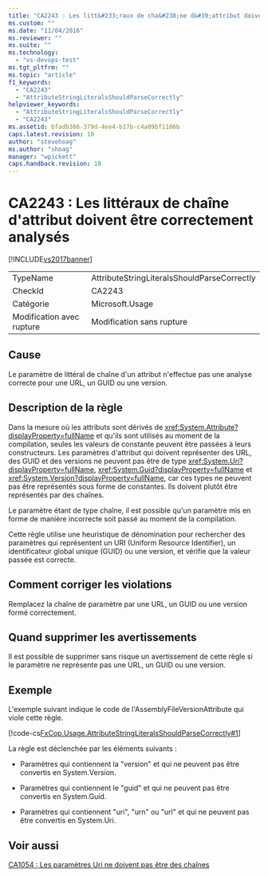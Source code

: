 ```yaml
---
title: "CA2243 : Les litt&#233;raux de cha&#238;ne d&#39;attribut doivent &#234;tre correctement analys&#233;s | Microsoft Docs"
ms.custom: ""
ms.date: "11/04/2016"
ms.reviewer: ""
ms.suite: ""
ms.technology: 
  - "vs-devops-test"
ms.tgt_pltfrm: ""
ms.topic: "article"
f1_keywords: 
  - "CA2243"
  - "AttributeStringLiteralsShouldParseCorrectly"
helpviewer_keywords: 
  - "AttributeStringLiteralsShouldParseCorrectly"
  - "CA2243"
ms.assetid: bfadb366-379d-4ee4-b17b-c4a09bf1106b
caps.latest.revision: 10
author: "stevehoag"
ms.author: "shoag"
manager: "wpickett"
caps.handback.revision: 10
---
```

# CA2243 : Les litt&#233;raux de cha&#238;ne d&#39;attribut doivent &#234;tre correctement analys&#233;s
[!INCLUDE[vs2017banner](../code-quality/includes/vs2017banner.md)]

|||  
|-|-|  
|TypeName|AttributeStringLiteralsShouldParseCorrectly|  
|CheckId|CA2243|  
|Catégorie|Microsoft.Usage|  
|Modification avec rupture|Modification sans rupture|  
  
## Cause  
 Le paramètre de littéral de chaîne d'un attribut n'effectue pas une analyse correcte pour une URL, un GUID ou une version.  
  
## Description de la règle  
 Dans la mesure où les attributs sont dérivés de <xref:System.Attribute?displayProperty=fullName> et qu'ils sont utilisés au moment de la compilation, seules les valeurs de constante peuvent être passées à leurs constructeurs.  Les paramètres d'attribut qui doivent représenter des URL, des GUID et des versions ne peuvent pas être de type <xref:System.Uri?displayProperty=fullName>, <xref:System.Guid?displayProperty=fullName> et <xref:System.Version?displayProperty=fullName>, car ces types ne peuvent pas être représentés sous forme de constantes.  Ils doivent plutôt être représentés par des chaînes.  
  
 Le paramètre étant de type chaîne, il est possible qu'un paramètre mis en forme de manière incorrecte soit passé au moment de la compilation.  
  
 Cette règle utilise une heuristique de dénomination pour rechercher des paramètres qui représentent un URI \(Uniform Resource Identifier\), un identificateur global unique \(GUID\) ou une version, et vérifie que la valeur passée est correcte.  
  
## Comment corriger les violations  
 Remplacez la chaîne de paramètre par une URL, un GUID ou une version formé correctement.  
  
## Quand supprimer les avertissements  
 Il est possible de supprimer sans risque un avertissement de cette règle si le paramètre ne représente pas une URL, un GUID ou une version.  
  
## Exemple  
 L'exemple suivant indique le code de l'AssemblyFileVersionAttribute qui viole cette règle.  
  
 [!code-cs[FxCop.Usage.AttributeStringLiteralsShouldParseCorrectly#1](../code-quality/codesnippet/CSharp/ca2243-attribute-string-literals-should-parse-correctly_1.cs)]  
  
 La règle est déclenchée par les éléments suivants :  
  
-   Paramètres qui contiennent la "version" et qui ne peuvent pas être convertis en System.Version.  
  
-   Paramètres qui contiennent le "guid" et qui ne peuvent pas être convertis en System.Guid.  
  
-   Paramètres qui contiennent "uri", "urn" ou "url" et qui ne peuvent pas être convertis en System.Uri.  
  
## Voir aussi  
 [CA1054 : Les paramètres Uri ne doivent pas être des chaînes](../code-quality/ca1054-uri-parameters-should-not-be-strings.md)